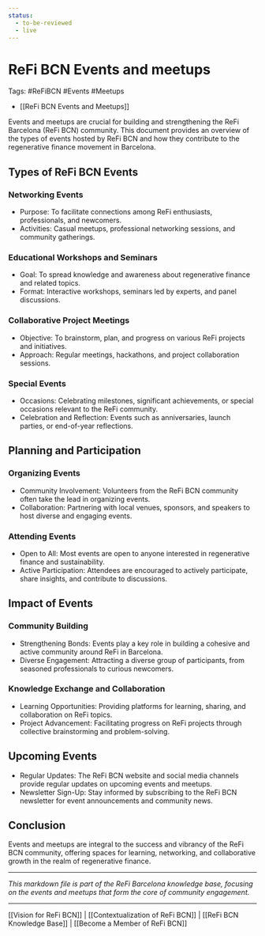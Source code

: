 ```yaml
---
status:
  - to-be-reviewed
  - live
---
```

# ReFi BCN Events and meetups
Tags: #ReFiBCN #Events #Meetups

- [[ReFi BCN Events and Meetups]]

Events and meetups are crucial for building and strengthening the ReFi Barcelona (ReFi BCN) community. This document provides an overview of the types of events hosted by ReFi BCN and how they contribute to the regenerative finance movement in Barcelona.

## Types of ReFi BCN Events

### Networking Events

- Purpose: To facilitate connections among ReFi enthusiasts, professionals, and newcomers.
- Activities: Casual meetups, professional networking sessions, and community gatherings.

### Educational Workshops and Seminars

- Goal: To spread knowledge and awareness about regenerative finance and related topics.
- Format: Interactive workshops, seminars led by experts, and panel discussions.

### Collaborative Project Meetings

- Objective: To brainstorm, plan, and progress on various ReFi projects and initiatives.
- Approach: Regular meetings, hackathons, and project collaboration sessions.

### Special Events

- Occasions: Celebrating milestones, significant achievements, or special occasions relevant to the ReFi community.
- Celebration and Reflection: Events such as anniversaries, launch parties, or end-of-year reflections.

## Planning and Participation

### Organizing Events

- Community Involvement: Volunteers from the ReFi BCN community often take the lead in organizing events.
- Collaboration: Partnering with local venues, sponsors, and speakers to host diverse and engaging events.

### Attending Events

- Open to All: Most events are open to anyone interested in regenerative finance and sustainability.
- Active Participation: Attendees are encouraged to actively participate, share insights, and contribute to discussions.

## Impact of Events

### Community Building

- Strengthening Bonds: Events play a key role in building a cohesive and active community around ReFi in Barcelona.
- Diverse Engagement: Attracting a diverse group of participants, from seasoned professionals to curious newcomers.

### Knowledge Exchange and Collaboration

- Learning Opportunities: Providing platforms for learning, sharing, and collaboration on ReFi topics.
- Project Advancement: Facilitating progress on ReFi projects through collective brainstorming and problem-solving.

## Upcoming Events

- Regular Updates: The ReFi BCN website and social media channels provide regular updates on upcoming events and meetups.
- Newsletter Sign-Up: Stay informed by subscribing to the ReFi BCN newsletter for event announcements and community news.

## Conclusion

Events and meetups are integral to the success and vibrancy of the ReFi BCN community, offering spaces for learning, networking, and collaborative growth in the realm of regenerative finance.

---

*This markdown file is part of the ReFi Barcelona knowledge base, focusing on the events and meetups that form the core of community engagement.*

---

[[Vision for ReFi BCN]] | [[Contextualization of ReFi BCN]] | [[ReFi BCN Knowledge Base]] | [[Become a Member of ReFi BCN]]

